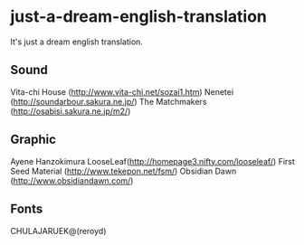 # just-a-dream-english-translation
It's just a dream english translation.

## Sound

Vita-chi House (http://www.vita-chi.net/sozai1.htm)
Nenetei (http://soundarbour.sakura.ne.jp/)
The Matchmakers (http://osabisi.sakura.ne.jp/m2/)

## Graphic

Ayene
Hanzokimura
LooseLeaf(http://homepage3.nifty.com/looseleaf/)
First Seed Material (http://www.tekepon.net/fsm/)
Obsidian Dawn (http://www.obsidiandawn.com/)

## Fonts

CHULAJARUEK@(reroyd)